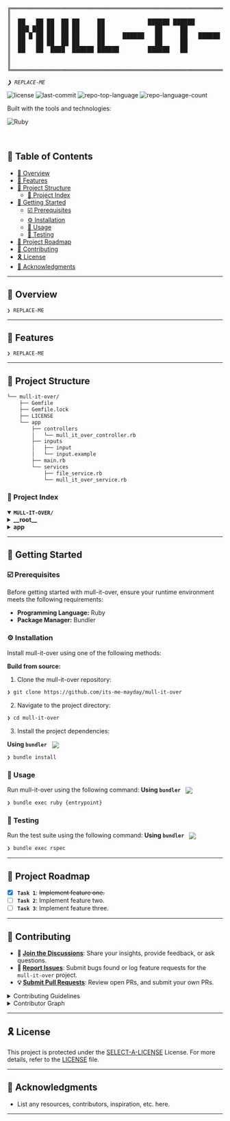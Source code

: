<div align="left">
<pre>
╔═════════════════════════════════════════════════════════════════════════════════════════╗
║                                                                                         ║
║  ██   ██ ██  ██ ██     ██            ██████ ██████         ████  ██  ██ ██████ ██████   ║
║  ███ ███ ██  ██ ██     ██              ██     ██          ██  ██ ██  ██ ██     ██  ██   ║
║  ██ █ ██ ██  ██ ██     ██     ██████   ██     ██   ██████ ██  ██ ██  ██ ████   ██████   ║
║  ██   ██ ██  ██ ██     ██              ██     ██          ██  ██  ████  ██     ██ ██    ║
║  ██   ██  ████  ██████ ██████        ██████   ██           ████    ██   ██████ ██  ██   ║
║                                                                                         ║
║                                                                                         ║
╚═════════════════════════════════════════════════════════════════════════════════════════╝
</pre>
</div>
<p align="left">
	<em><code>❯ REPLACE-ME</code></em>
</p>
<p align="left">
	<img src="https://img.shields.io/github/license/its-me-mayday/mull-it-over?style=flat-square&logo=opensourceinitiative&logoColor=white&color=A931EC" alt="license">
	<img src="https://img.shields.io/github/last-commit/its-me-mayday/mull-it-over?style=flat-square&logo=git&logoColor=white&color=A931EC" alt="last-commit">
	<img src="https://img.shields.io/github/languages/top/its-me-mayday/mull-it-over?style=flat-square&color=A931EC" alt="repo-top-language">
	<img src="https://img.shields.io/github/languages/count/its-me-mayday/mull-it-over?style=flat-square&color=A931EC" alt="repo-language-count">
</p>
<p align="left">Built with the tools and technologies:</p>
<p align="left">
	<img src="https://img.shields.io/badge/Ruby-CC342D.svg?style=flat-square&logo=Ruby&logoColor=white" alt="Ruby">
</p>
<br>

## 🔗 Table of Contents

- [📍 Overview](#-overview)
- [👾 Features](#-features)
- [📁 Project Structure](#-project-structure)
  - [📂 Project Index](#-project-index)
- [🚀 Getting Started](#-getting-started)
  - [☑️ Prerequisites](#-prerequisites)
  - [⚙️ Installation](#-installation)
  - [🤖 Usage](#🤖-usage)
  - [🧪 Testing](#🧪-testing)
- [📌 Project Roadmap](#-project-roadmap)
- [🔰 Contributing](#-contributing)
- [🎗 License](#-license)
- [🙌 Acknowledgments](#-acknowledgments)

---

## 📍 Overview

<code>❯ REPLACE-ME</code>

---

## 👾 Features

<code>❯ REPLACE-ME</code>

---

## 📁 Project Structure

```sh
└── mull-it-over/
    ├── Gemfile
    ├── Gemfile.lock
    ├── LICENSE
    └── app
        ├── controllers
        │   └── mull_it_over_controller.rb
        ├── inputs
        │   ├── input
        │   └── input.example
        ├── main.rb
        └── services
            ├── file_service.rb
            └── mull_it_over_service.rb
```


### 📂 Project Index
<details open>
	<summary><b><code>MULL-IT-OVER/</code></b></summary>
	<details> <!-- __root__ Submodule -->
		<summary><b>__root__</b></summary>
		<blockquote>
			<table>
			<tr>
				<td><b><a href='https://github.com/its-me-mayday/mull-it-over/blob/master/Gemfile'>Gemfile</a></b></td>
				<td><code>❯ REPLACE-ME</code></td>
			</tr>
			</table>
		</blockquote>
	</details>
	<details> <!-- app Submodule -->
		<summary><b>app</b></summary>
		<blockquote>
			<table>
			<tr>
				<td><b><a href='https://github.com/its-me-mayday/mull-it-over/blob/master/app/main.rb'>main.rb</a></b></td>
				<td><code>❯ REPLACE-ME</code></td>
			</tr>
			</table>
			<details>
				<summary><b>services</b></summary>
				<blockquote>
					<table>
					<tr>
						<td><b><a href='https://github.com/its-me-mayday/mull-it-over/blob/master/app/services/mull_it_over_service.rb'>mull_it_over_service.rb</a></b></td>
						<td><code>❯ REPLACE-ME</code></td>
					</tr>
					<tr>
						<td><b><a href='https://github.com/its-me-mayday/mull-it-over/blob/master/app/services/file_service.rb'>file_service.rb</a></b></td>
						<td><code>❯ REPLACE-ME</code></td>
					</tr>
					</table>
				</blockquote>
			</details>
			<details>
				<summary><b>inputs</b></summary>
				<blockquote>
					<table>
					<tr>
						<td><b><a href='https://github.com/its-me-mayday/mull-it-over/blob/master/app/inputs/input.example'>input.example</a></b></td>
						<td><code>❯ REPLACE-ME</code></td>
					</tr>
					<tr>
						<td><b><a href='https://github.com/its-me-mayday/mull-it-over/blob/master/app/inputs/input'>input</a></b></td>
						<td><code>❯ REPLACE-ME</code></td>
					</tr>
					</table>
				</blockquote>
			</details>
			<details>
				<summary><b>controllers</b></summary>
				<blockquote>
					<table>
					<tr>
						<td><b><a href='https://github.com/its-me-mayday/mull-it-over/blob/master/app/controllers/mull_it_over_controller.rb'>mull_it_over_controller.rb</a></b></td>
						<td><code>❯ REPLACE-ME</code></td>
					</tr>
					</table>
				</blockquote>
			</details>
		</blockquote>
	</details>
</details>

---
## 🚀 Getting Started

### ☑️ Prerequisites

Before getting started with mull-it-over, ensure your runtime environment meets the following requirements:

- **Programming Language:** Ruby
- **Package Manager:** Bundler


### ⚙️ Installation

Install mull-it-over using one of the following methods:

**Build from source:**

1. Clone the mull-it-over repository:
```sh
❯ git clone https://github.com/its-me-mayday/mull-it-over
```

2. Navigate to the project directory:
```sh
❯ cd mull-it-over
```

3. Install the project dependencies:


**Using `bundler`** &nbsp; [<img align="center" src="https://img.shields.io/badge/Ruby-CC342D.svg?style={badge_style}&logo=ruby&logoColor=white" />](https://www.ruby-lang.org/)

```sh
❯ bundle install
```




### 🤖 Usage
Run mull-it-over using the following command:
**Using `bundler`** &nbsp; [<img align="center" src="https://img.shields.io/badge/Ruby-CC342D.svg?style={badge_style}&logo=ruby&logoColor=white" />](https://www.ruby-lang.org/)

```sh
❯ bundle exec ruby {entrypoint}
```


### 🧪 Testing
Run the test suite using the following command:
**Using `bundler`** &nbsp; [<img align="center" src="https://img.shields.io/badge/Ruby-CC342D.svg?style={badge_style}&logo=ruby&logoColor=white" />](https://www.ruby-lang.org/)

```sh
❯ bundle exec rspec
```


---
## 📌 Project Roadmap

- [X] **`Task 1`**: <strike>Implement feature one.</strike>
- [ ] **`Task 2`**: Implement feature two.
- [ ] **`Task 3`**: Implement feature three.

---

## 🔰 Contributing

- **💬 [Join the Discussions](https://github.com/its-me-mayday/mull-it-over/discussions)**: Share your insights, provide feedback, or ask questions.
- **🐛 [Report Issues](https://github.com/its-me-mayday/mull-it-over/issues)**: Submit bugs found or log feature requests for the `mull-it-over` project.
- **💡 [Submit Pull Requests](https://github.com/its-me-mayday/mull-it-over/blob/main/CONTRIBUTING.md)**: Review open PRs, and submit your own PRs.

<details closed>
<summary>Contributing Guidelines</summary>

1. **Fork the Repository**: Start by forking the project repository to your github account.
2. **Clone Locally**: Clone the forked repository to your local machine using a git client.
   ```sh
   git clone https://github.com/its-me-mayday/mull-it-over
   ```
3. **Create a New Branch**: Always work on a new branch, giving it a descriptive name.
   ```sh
   git checkout -b new-feature-x
   ```
4. **Make Your Changes**: Develop and test your changes locally.
5. **Commit Your Changes**: Commit with a clear message describing your updates.
   ```sh
   git commit -m 'Implemented new feature x.'
   ```
6. **Push to github**: Push the changes to your forked repository.
   ```sh
   git push origin new-feature-x
   ```
7. **Submit a Pull Request**: Create a PR against the original project repository. Clearly describe the changes and their motivations.
8. **Review**: Once your PR is reviewed and approved, it will be merged into the main branch. Congratulations on your contribution!
</details>

<details closed>
<summary>Contributor Graph</summary>
<br>
<p align="left">
   <a href="https://github.com{/its-me-mayday/mull-it-over/}graphs/contributors">
      <img src="https://contrib.rocks/image?repo=its-me-mayday/mull-it-over">
   </a>
</p>
</details>

---

## 🎗 License

This project is protected under the [SELECT-A-LICENSE](https://choosealicense.com/licenses) License. For more details, refer to the [LICENSE](https://choosealicense.com/licenses/) file.

---

## 🙌 Acknowledgments

- List any resources, contributors, inspiration, etc. here.

---
